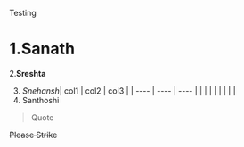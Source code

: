 


Testing

# 1.Sanath

2.**Sreshta**

3. *Snehansh*| col1 | col2 | col3 |
   | ---- | ---- | ---- |
   |      |      |      |
   |      |      |      |
4. Santhoshi

> Quote


~~Please Strike~~
